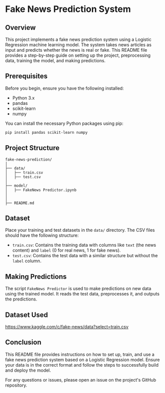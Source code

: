 # Fake News Prediction System

## Overview

This project implements a fake news prediction system using a Logistic Regression machine learning model. The system takes news articles as input and predicts whether the news is real or fake. This README file provides a step-by-step guide on setting up the project, preprocessing data, training the model, and making predictions.

## Prerequisites

Before you begin, ensure you have the following installed:

- Python 3.x
- pandas
- scikit-learn
- numpy

You can install the necessary Python packages using pip:

```bash
pip install pandas scikit-learn numpy
```

## Project Structure

```
fake-news-prediction/
│
├── data/
│   ├── train.csv
│   ├── test.csv
│
├── model/
│   ├── FakeNews Predictor.ipynb
│  
│
├── README.md
```

## Dataset

Place your training and test datasets in the `data/` directory. The CSV files should have the following structure:

- `train.csv`: Contains the training data with columns like `text` (the news content) and `label` (0 for real news, 1 for fake news).
- `test.csv`: Contains the test data with a similar structure but without the `label` column.

## Making Predictions

The script `FakeNews Predictor` is used to make predictions on new data using the trained model. It reads the test data, preprocesses it, and outputs the predictions.

## Dataset Used

https://www.kaggle.com/c/fake-news/data?select=train.csv


## Conclusion

This README file provides instructions on how to set up, train, and use a fake news prediction system based on a Logistic Regression model. Ensure your data is in the correct format and follow the steps to successfully build and deploy the model.

For any questions or issues, please open an issue on the project's GitHub repository.

